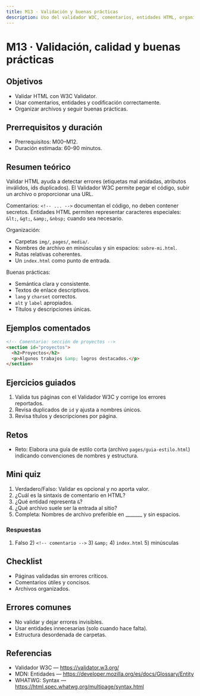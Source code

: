 ```yaml
---
title: M13 · Validación y buenas prácticas
description: Uso del validador W3C, comentarios, entidades HTML, organización de archivos y calidad.
---
```


# M13 · Validación, calidad y buenas prácticas

## Objetivos
- Validar HTML con W3C Validator.
- Usar comentarios, entidades y codificación correctamente.
- Organizar archivos y seguir buenas prácticas.

## Prerrequisitos y duración
- Prerrequisitos: M00–M12.
- Duración estimada: 60–90 minutos.

## Resumen teórico
Validar HTML ayuda a detectar errores (etiquetas mal anidadas, atributos inválidos, ids duplicados). El Validador W3C permite pegar el código, subir un archivo o proporcionar una URL.

Comentarios: `<!-- ... -->` documentan el código, no deben contener secretos. Entidades HTML permiten representar caracteres especiales: `&lt;`, `&gt;`, `&amp;`, `&nbsp;` cuando sea necesario.

Organización:
- Carpetas `img/`, `pages/`, `media/`.
- Nombres de archivo en minúsculas y sin espacios: `sobre-mi.html`.
- Rutas relativas coherentes.
- Un `index.html` como punto de entrada.

Buenas prácticas:
- Semántica clara y consistente.
- Textos de enlace descriptivos.
- `lang` y `charset` correctos.
- `alt` y `label` apropiados.
- Títulos y descripciones únicas.

## Ejemplos comentados

```html
<!-- Comentario: sección de proyectos -->
<section id="proyectos">
  <h2>Proyectos</h2>
  <p>Algunos trabajos &amp; logros destacados.</p>
</section>
```

## Ejercicios guiados
1) Valida tus páginas con el Validador W3C y corrige los errores reportados.
2) Revisa duplicados de `id` y ajusta a nombres únicos.
3) Revisa títulos y descripciones por página.

## Retos
- Reto: Elabora una guía de estilo corta (archivo `pages/guia-estilo.html`) indicando convenciones de nombres y estructura.

## Mini quiz
1) Verdadero/Falso: Validar es opcional y no aporta valor.  
2) ¿Cuál es la sintaxis de comentario en HTML?  
3) ¿Qué entidad representa `&`?  
4) ¿Qué archivo suele ser la entrada al sitio?  
5) Completa: Nombres de archivo preferible en _______ y sin espacios.

### Respuestas
1) Falso  2) `<!-- comentario -->`  3) `&amp;`  4) `index.html`  5) minúsculas

## Checklist
- Páginas validadas sin errores críticos.
- Comentarios útiles y concisos.
- Archivos organizados.

## Errores comunes
- No validar y dejar errores invisibles.
- Usar entidades innecesarias (solo cuando hace falta).
- Estructura desordenada de carpetas.

## Referencias
- Validador W3C — https://validator.w3.org/  
- MDN: Entidades — https://developer.mozilla.org/es/docs/Glossary/Entity  
- WHATWG: Syntax — https://html.spec.whatwg.org/multipage/syntax.html
